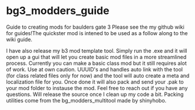 # bg3_modders_guide
Guide to creating mods for baulders gate 3
Please see the my github wiki for guides!The quickster mod is intened to be used as a follow along to the wiki guide.

I have also release my b3 mod template tool. Simply run the .exe and it will open up a gui that will let you create basic mod files in a more streamlined process. Currently you can make a basic class mod but it still requires alot of work. Use at own caution. UUUID's and handles auto link with the tool (for class related files only for now) and the tool will auto create a meta and localization file for you. Once done it will also pack and send your .pak to your mod folder to instause the mod. Feel free to reach out if you have any questions. Will release the source once I clean up my code a bit. Packing utilities come from the bg_modders_multitool made by shinyhobo.
